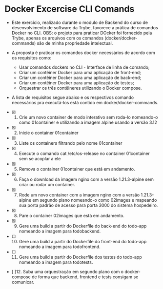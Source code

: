 # Docker Excercise CLI Comands

- Este exercício, realizado durante o modulo de Backend do curso de desenvolvimento de software da Trybe, favorece a prática de comandos Docker no CLI. OBS: o projeto para praticar DOcker foi fornecido pela Trybe, apenas os arquivos com os comandos (docker/docker-commands) são de minha propriedade intelectual. 

- A proposta é praticar os comandos docker necessários de acordo com os requisitos como:
  - Usar comandos dockers no CLI - Interface de linha de comando;
  - Criar um contêiner Docker para uma aplicação de front-end;
  - Criar um contêiner Docker para uma aplicação de back-end;
  - Criar um contêiner Docker para uma aplicação de testes;
  - Orquestrar os três contêineres utilizando o Docker compose.
 
- A lista de requisitos segue abaixo e os respectivos comando necessários pra executá-los está contido em docker/docker-commands.

- [x] 1. Crie um novo container de modo interativo sem roda-lo nomeando-o como 01container e utilizando a imagem alpine usando a versão 3.12
- [x] 2. Inicie o container 01container
- [x] 3. Liste os containers filtrando pelo nome 01container
- [x] 4. Execute o comando cat /etc/os-release no container 01container sem se acoplar a ele
- [x] 5. Remova o container 01container que está em andamento.
- [x] 6. Faça o download da imagem nginx com a versão 1.21.3-alpine sem criar ou rodar um container.
- [x] 7. Rode um novo container com a imagem nginx com a versão 1.21.3-alpine em segundo plano nomeando-o como 02images e mapeando sua porta padrão de acesso para porta 3000 do sistema hospedeiro.
- [x] 8. Pare o container 02images que está em andamento.
- [x] 9. Gere uma build a partir do Dockerfile do back-end do todo-app nomeando a imagem para todobackend.
- [ ] 10. Gere uma build a partir do Dockerfile do front-end do todo-app nomeando a imagem para todofrontend.
- [ ] 11. Gere uma build a partir do Dockerfile dos testes do todo-app nomeando a imagem para todotests.
- [ ]12. Suba uma orquestração em segundo plano com o docker-compose de forma que backend, frontend e tests consigam se comunicar.
